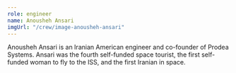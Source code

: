 ```yaml
---
role: engineer
name: Anousheh Ansari
imgUrl: "/crew/image-anousheh-ansari"
---
```


Anousheh Ansari is an Iranian American engineer and co-founder of Prodea Systems.
Ansari was the fourth self-funded space tourist, the first self-funded woman to
fly to the ISS, and the first Iranian in space.
